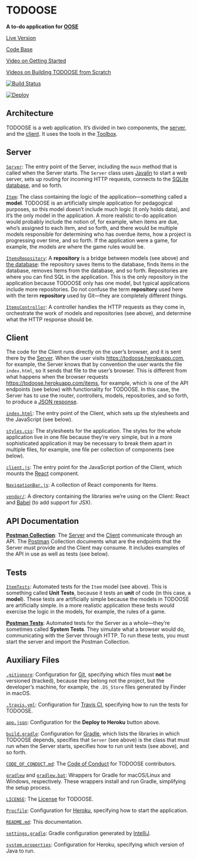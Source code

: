 # TODOOSE

**A to-do application for [OOSE](https://www.jhu-oose.com)**

[Live Version](https://todoose.herokuapp.com)

[Code Base](https://github.com/jhu-oose/todoose)

[Video on Getting Started](https://archive.org/download/todoose/todoose--getting-started.mp4)

[Videos on Building TODOOSE from Scratch](https://www.jhu-oose.com/todoose)

[![Build Status](https://travis-ci.com/jhu-oose/todoose.svg?branch=master)](https://travis-ci.com/jhu-oose/todoose)

[![Deploy](https://www.herokucdn.com/deploy/button.svg)](https://heroku.com/deploy)

## Architecture

TODOOSE is a web application. It’s divided in two components, the [server](#server), and the [client](#client). It uses the tools in the [Toolbox](https://www.jhu-oose.com/toolbox/).

## Server

[`Server`](/src/main/java/com/jhuoose/todoose/Server.java): The entry point of the Server, including the `main` method that is called when the Server starts. The `Server` class uses [Javalin](https://www.jhu-oose.com/toolbox/#web-server-javalin) to start a web server, sets up routing for incoming HTTP requests, connects to the [SQLite database](https://www.jhu-oose.com/toolbox/#database-management-systemdbms-sqlite), and so forth.

[`Item`](/src/main/java/com/jhuoose/todoose/models/Item.java): The class containing the logic of the application—something called a **model**. TODOOSE is an artificially simple application for pedagogical purposes, so this model doesn’t include much logic (it only holds data), and it’s the only model in the application. A more realistic to-do application would probably include the notion of, for example, when items are due, who’s assigned to each item, and so forth, and there would be multiple models responsible for determining who has overdue items, how a project is progressing over time, and so forth. If the application were a game, for example, the models are where the game rules would be.

[`ItemsRepository`](/src/main/java/com/jhuoose/todoose/repositories/ItemsRepository.java): A **repository** is a bridge between models (see above) and [the database](https://www.jhu-oose.com/toolbox/#database-management-systemdbms-sqlite): the repository saves Items to the database, finds Items in the database, removes Items from the database, and so forth. Repositories are where you can find SQL in the application. This is the only repository in the application because TODOOSE only has one model, but typical applications include more repositories. Do not confuse the term **repository** used here with the term **repository** used by Git—they are completely different things.

[`ItemsController`](/src/main/java/com/jhuoose/todoose/controllers/ItemsController.java): A controller handles the HTTP requests as they come in, orchestrate the work of models and repositories (see above), and determine what the HTTP response should be.

## Client

The code for the Client runs directly on the user’s browser, and it is sent there by the [Server](#server). When the user visits <https://todoose.herokuapp.com>, for example, the Server knows that by convention the user wants the file `index.html`, so it sends that file to the user’s browser. This is different from what happens when the browser requests <https://todoose.herokuapp.com/items>, for example, which is one of the API endpoints (see below) with functionality for TODOOSE. In this case, the Server has to use the router, controllers, models, repositories, and so forth, to produce a [JSON response](https://www.jhu-oose.com/toolbox/#data-interchange-format-javascript-object-notationjson).

[`index.html`](/src/main/resources/public/index.html): The entry point of the Client, which sets up the stylesheets and the JavaScript (see below).

[`styles.css`](/src/main/resources/public/stylesheets/styles.css): The stylesheets for the application. The styles for the whole application live in one file because they’re very simple, but in a more sophisticated application it may be necessary to break them apart in multiple files, for example, one file per collection of components (see below).

[`client.js`](/src/main/resources/public/javascripts/client.js): The entry point for the JavaScript portion of the Client, which mounts the [React](https://www.jhu-oose.com/toolbox/#user-interface-builder-react) component.

[`NavigationBar.js`](/src/main/resources/public/javascripts/components/NavigationBar.js): A collection of React components for Items.

[`vendor/`](/src/main/resources/public/javascripts/vendor): A directory containing the libraries we’re using on the Client: React and [Babel](https://babeljs.io) (to add support for JSX).

## API Documentation

[**Postman Collection**](/docs/TODOOSE.postman_collection.json): The [Server](#server) and the [Client](#client) communicate through an API. The [Postman](https://www.jhu-oose.com/toolbox/#application-programming-interfaceapi-development-environmentade-postman) Collection documents what are the endpoints that the Server must provide and the Client may consume. It includes examples of the API in use as well as tests (see below).

## Tests

[`ItemTests`](/src/test/java/com/jhuoose/todoose/models/ItemTests.java): Automated tests for the `Item` model (see above). This is something called **Unit Tests**, because it tests an **unit** of code (in this case, a **model**). These tests are artificially simple because the models in TODOOSE are artificially simple. In a more realistic application these tests would exercise the logic in the models, for example, the rules of a game.

[**Postman Tests**](/docs/TODOOSE.postman_collection.json): Automated tests for the Server as a whole—they’re sometimes called **System Tests**. They simulate what a browser would do, communicating with the Server through HTTP. To run these tests, you must start the server and import the Postman Collection.

## Auxiliary Files

[`.gitignore`](/.gitignore): Configuration for [Git](https://www.jhu-oose.com/toolbox/#version-control-systemvcs-git), specifying which files must **not** be versioned (tracked), because they belong not the project, but the developer’s machine, for example, the `.DS_Store` files generated by Finder in macOS.

[`.travis.yml`](/.travis.yml): Configuration for [Travis CI](https://www.jhu-oose.com/toolbox/#continuous-integrationci-server-travisci), specifying how to run the tests for TODOOSE.

[`app.json`](/app.json): Configuration for the **Deploy to Heroku** button above.

[`build.gradle`](/build.gradle): Configuration for [Gradle](https://www.jhu-oose.com/toolbox/#build-system-gradle), which lists the libraries in which TODOOSE depends, specifies that `Server` (see above) is the class that must run when the Server starts, specifies how to run unit tests (see above), and so forth.

[`CODE_OF_CONDUCT.md`](/CODE_OF_CONDUCT.md): The [Code of Conduct](https://www.contributor-covenant.org/version/1/4/code-of-conduct) for TODOOSE contributors.

[`gradlew`](/gradlew) and [`gradlew.bat`](/gradlew.bat): Wrappers for Gradle for macOS/Linux and Windows, respectively. These wrappers install and run Gradle, simplifying the setup process.

[`LICENSE`](/LICENSE): The [License](https://choosealicense.com/licenses/mit/) for TODOOSE.

[`Procfile`](/Procfile): Configuration for [Heroku](https://www.jhu-oose.com/toolbox/#platform-heroku), specifying how to start the application.

[`README.md`](/README.md): This documentation.

[`settings.gradle`](/settings.gradle): Gradle configuration generated by [IntelliJ](https://www.jhu-oose.com/toolbox/#integrated-development-environmentide-intellijidea).

[`system.properties`](/system.properties): Configuration for Heroku, specifying which version of Java to run.
